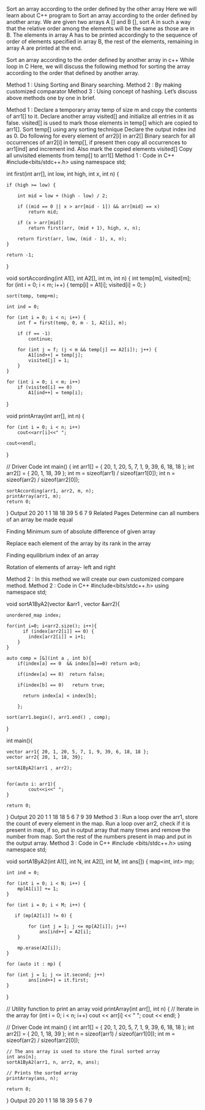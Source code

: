 Sort an array according to the order defined by the other array
Here we will learn about C++ program to Sort an array according to the order defined by another array. We are given two arrays A [] and B [], sort A in such a way that the relative order among the elements will be the same as those are in B. The elements in array A has to be printed accordingly to the sequence of order of elements specified in array B, the rest of the elements, remaining in array A are printed at the end.

Sort an array according to the order defined by another array in c++
While loop in C
Here, we will discuss the following method for sorting the array according to the order that defined by another array.

Method 1 : Using Sorting and Binary searching.
Method 2 : By making customized comparator
Method 3 : Using concept of hashing.
Let’s discuss above methods one by one in brief.

Method 1 :
Declare a temporary array temp of size m and copy the contents of arr1[] to it.
Declare another array visited[] and initialize all entries in it as false. visited[] is used to mark those elements in temp[] which are copied to arr1[].
Sort temp[] using any sorting technique
Declare the output index ind as 0.
Do following for every element of arr2[i] in arr2[]
Binary search for all occurrences of arr2[i] in temp[], if present then copy all occurrences to arr1[ind] and increment ind. Also mark the copied elements visited[]
Copy all unvisited elements from temp[] to arr1[]
Method 1 : Code in C++
#include<bits/stdc++.h>
using namespace std;
 
int first(int arr[], int low, int high, int x, int n)
{
 
    if (high >= low) {
 
        int mid = low + (high - low) / 2;
 
        if ((mid == 0 || x > arr[mid - 1]) && arr[mid] == x)
            return mid;
 
        if (x > arr[mid])
            return first(arr, (mid + 1), high, x, n);
 
        return first(arr, low, (mid - 1), x, n);
    }
 
    return -1;
}
 
void sortAccording(int A1[], int A2[], int m, int n)
{
    int temp[m], visited[m];
    for (int i = 0; i < m; i++) {
        temp[i] = A1[i];
        visited[i] = 0;
    }
    
    sort(temp, temp+m);
    
    int ind = 0;
 
    for (int i = 0; i < n; i++) {
        int f = first(temp, 0, m - 1, A2[i], m);
 
        if (f == -1)
            continue;
 
        for (int j = f; (j < m && temp[j] == A2[i]); j++) {
            A1[ind++] = temp[j];
            visited[j] = 1;
        }
    }
 
    for (int i = 0; i < m; i++)
        if (visited[i] == 0)
            A1[ind++] = temp[i];
}
 
void printArray(int arr[], int n)
{
 
    for (int i = 0; i < n; i++)
        cout<<arr[i]<<" ";
        
    cout<<endl;
}
 
// Driver Code
int main()
{
    int arr1[] = { 20, 1, 20, 5, 7, 1, 9, 39, 6, 18, 18 };
    int arr2[] = { 20, 1, 18, 39 };
    int m = sizeof(arr1) / sizeof(arr1[0]);
    int n = sizeof(arr2) / sizeof(arr2[0]);
 
    sortAccording(arr1, arr2, m, n);
    printArray(arr1, m);
    return 0;
}
Output
20 20 1 1 18 18 39 5 6 7 9
Related Pages
Determine can all numbers of an array be made equal

Finding Minimum sum of absolute difference of given array

Replace each element of the array by its rank in the array

Finding equilibrium index of an array

Rotation of elements of array- left and right 

Method 2 :
In this method we will create our own customized compare method.
Method 2 : Code in C++
#include<bits/stdc++.h>
using namespace std;
 
void sortA1ByA2(vector &arr1 , vector &arr2){
         
    unordered_map index;
 
    for(int i=0; i<arr2.size(); i++){
          if (index[arr2[i]] == 0) {
            index[arr2[i]] = i+1;
        }
    }
         
    auto comp = [&](int a , int b){
        if(index[a] == 0  && index[b]==0) return a<b;
 
        if(index[a] == 0)  return false;
 
        if(index[b] == 0)   return true;
 
          return index[a] < index[b];
         
        };
 
    sort(arr1.begin(), arr1.end() , comp);
         
}
 
int main(){
 
    vector arr1{ 20, 1, 20, 5, 7, 1, 9, 39, 6, 18, 18 };
    vector arr2{ 20, 1, 18, 39};
  
    sortA1ByA2(arr1 , arr2);
 
 
    for(auto i: arr1){
            cout<<i<<" ";
    }
 
    return 0;
 
}
Output
20 20 1 1 18 18 5 6 7 9 39
Method 3 :
Run a loop over the arr1, store the count of every element in the map.
Run a loop over arr2, check if it is present in map, if so, put in output array that many times and remove the number from map.
Sort the rest of the numbers present in map and put in the output array.
Method 3 : Code in C++
#include <bits/stdc++.h>
using namespace std;
 
void sortA1ByA2(int A1[], int N, int A2[], int M, int ans[])
{
    map<int, int> mp;
 
    int ind = 0;
 
    for (int i = 0; i < N; i++) {
        mp[A1[i]] += 1;
    }
 
    for (int i = 0; i < M; i++) {
 
       if (mp[A2[i]] != 0) {
 
            for (int j = 1; j <= mp[A2[i]]; j++)
                ans[ind++] = A2[i];
        }
 
        mp.erase(A2[i]);
    }
 
    for (auto it : mp) {
 
    for (int j = 1; j <= it.second; j++)
            ans[ind++] = it.first;
    }
}
 
// Utility function to print an array
void printArray(int arr[], int n)
{
    // Iterate in the array
    for (int i = 0; i < n; i++)
        cout << arr[i] << " ";
    cout << endl;
}
 
// Driver Code
int main()
{
    int arr1[] = { 20, 1, 20, 5, 7, 1, 9, 39, 6, 18, 18 };
    int arr2[] = { 20, 1, 18, 39 };
    int n = sizeof(arr1) / sizeof(arr1[0]);
    int m = sizeof(arr2) / sizeof(arr2[0]);
 
    // The ans array is used to store the final sorted array
    int ans[n];
    sortA1ByA2(arr1, n, arr2, m, ans);
 
    // Prints the sorted array
    printArray(ans, n);
 
    return 0;
}
Output
20 20 1 1 18 18 39 5 6 7 9
